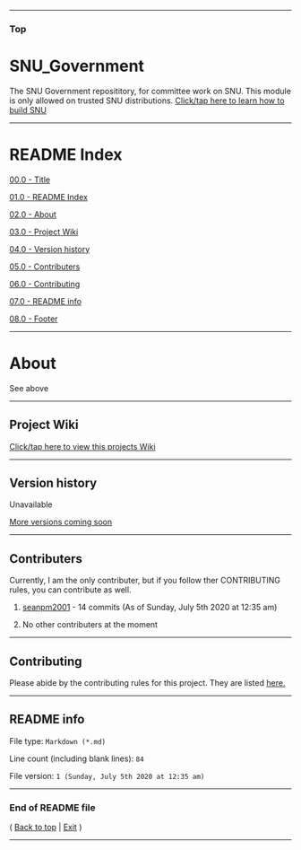 
***

### Top

# SNU_Government
The SNU Government reposititory, for committee work on SNU. This module is only allowed on trusted SNU distributions. [Click/tap here to learn how to build SNU](https://gist.github.com/seanpm2001/745564a46186888e829fdeb9cda584de)

***

# README Index

[00.0 - Title](#SNU_Government)

[01.0 - README Index](#README-Index)

[02.0 - About](#About)

[03.0 - Project Wiki](#Project-Wiki)

[04.0 - Version history](#Version-history)

[05.0 - Contributers](#Contributers)

[06.0 - Contributing](#Contributing)

[07.0 - README info](#README-info)

[08.0 - Footer](#End-of-README-file)

***

# About

See above

***

## Project Wiki

[Click/tap here to view this projects Wiki](https://github.com/seanpm2001/SNU_Government/Wiki/)

***

## Version history

Unavailable

[More versions coming soon](https://www.example.com/)

***

## Contributers

Currently, I am the only contributer, but if you follow ther CONTRIBUTING rules, you can contribute as well.

1. [seanpm2001](https://github.com/seanpm2001/) - 14 commits (As of Sunday, July 5th 2020 at 12:35 am)

2. No other contributers at the moment

***

## Contributing

Please abide by the contributing rules for this project. They are listed [here.](https://github.com/seanpm2001/SNU_Government/blob/master/CONTRIBUTING.md)

***

## README info

File type: `Markdown (*.md)`

Line count (including blank lines): `84`

File version: `1 (Sunday, July 5th 2020 at 12:35 am)`

***

### End of README file

( [Back to top](#Top) | [Exit](https://github.com) )

***
